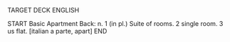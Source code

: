 TARGET DECK
ENGLISH

START
Basic
Apartment
Back: n. 1 (in pl.) Suite of rooms. 2 single room. 3 us flat. [italian a parte, apart]
END
